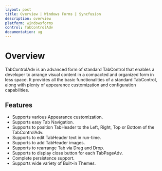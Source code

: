 ```yaml
---
layout: post
title: Overview | Windows Forms | Syncfusion
description: overview
platform: windowsforms
control: TabControlAdv 
documentation: ug
---
```


# Overview

TabControlAdv is an advanced form of standard TabControl that enables a developer to arrange visual content in a compacted and organized form in less space. It provides all the basic functionalities of a standard TabControl, along with plenty of appearance customization and configuration capabilities. 

## Features

* Supports various Appearance customization. 
* Supports easy Tab Navigation. 
* Supports to position TabHeader to the Left, Right, Top or Bottom of the TabControlAdv.
* Supports to edit TabHeader text in run-time.
* Supports to add TabHeader images.
* Supports to rearrange Tab via Drag and Drop. 
* Supports to display close button for each TabPageAdv.
* Complete persistence support. 
* Supports wide variety of Built-in Themes.





